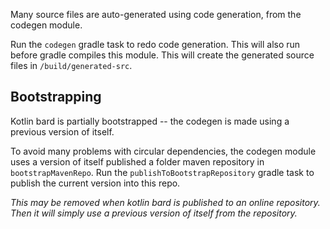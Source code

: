 Many source files are auto-generated using code generation, from the codegen module.

Run the `codegen` gradle task to redo code generation. This will also run before gradle compiles this module. This will create the generated source files in `/build/generated-src`.

## Bootstrapping
Kotlin bard is partially bootstrapped -- the codegen is made using a previous version of itself.

To avoid many problems with circular dependencies, the codegen module uses a version of itself published a folder maven repository in `bootstrapMavenRepo`. Run the `publishToBootstrapRepository` gradle task to publish the current version into this repo.

*This may be removed when kotlin bard is published to an online repository. Then it will simply use a previous version of itself from the repository.*
